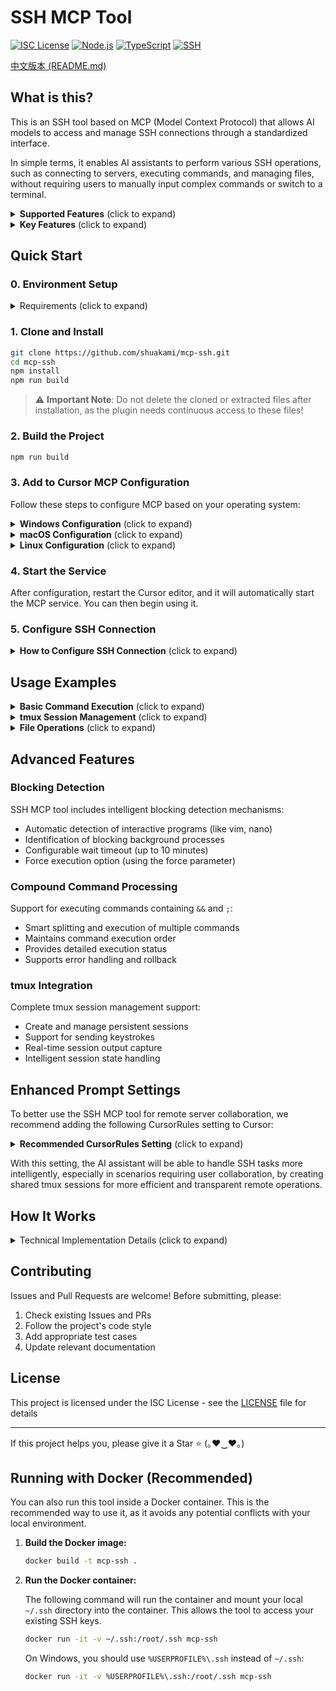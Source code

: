# SSH MCP Tool

[![ISC License](https://img.shields.io/badge/License-ISC-718096?style=flat-square)](https://opensource.org/licenses/ISC)
[![Node.js](https://img.shields.io/badge/Node.js-18.x-339933?style=flat-square)](https://nodejs.org/)
[![TypeScript](https://img.shields.io/badge/TypeScript-5.x-3178c6?style=flat-square)](https://www.typescriptlang.org/)
[![SSH](https://img.shields.io/badge/SSH-MCP-0078d7?style=flat-square)](https://github.com/shuakami/mcp-ssh)

[中文版本 (README.md)](README.md)

## What is this?

This is an SSH tool based on MCP (Model Context Protocol) that allows AI models to access and manage SSH connections through a standardized interface.

In simple terms, it enables AI assistants to perform various SSH operations, such as connecting to servers, executing commands, and managing files, without requiring users to manually input complex commands or switch to a terminal.

<details>
<summary><b>Supported Features</b> (click to expand)</summary>

- **Connection Management**: Create, get, list, update, and delete SSH connections
- **Command Execution**: Execute single commands, compound commands, and background tasks
- **tmux Session Management**: Create, get, list, send keys, and capture output
- **File Operations**: Upload, download, and view file contents
- **Process Management**: Detect blocking processes, smart waiting, and timeout handling
- **Security Control**: Password/key authentication, timeout control, and error handling
</details>

<details>
<summary><b>Key Features</b> (click to expand)</summary>

Here are some core features of the SSH MCP tool:

- **Smart Command Execution**: Automatically detects and waits for blocking processes to prevent session freezes
- **tmux Integration**: Full support for tmux session management, enabling persistent terminal sessions
- **Compound Command Support**: Intelligent handling of commands containing `&&` and `;`
- **Real-time Feedback**: Command execution status updates in real-time, supporting long-running tasks
- **Error Recovery**: Automatic handling of disconnections, timeouts, and other exceptions
- **Secure and Reliable**: Supports multiple authentication methods and protects sensitive information

Through simple natural language instructions, AI can help you complete all of the above operations without manually writing complex SSH commands or operating in the terminal.
</details>

## Quick Start

### 0. Environment Setup

<details>
<summary>Requirements (click to expand)</summary>

1. **Python 3.11+ (Required)**
   - Visit [Python's website](https://www.python.org/downloads/)
   - Download and install Python 3.11 or higher
   - **Important**: Check "Add Python to PATH" during installation
   - **Restart your computer** after installation to ensure environment variables take effect

2. **Node.js and npm**
   - Visit [Node.js website](https://nodejs.org/)
   - Download and install the LTS (Long Term Support) version
   - Use default options during installation, which will install both Node.js and npm

3. **Git**
   - Visit [Git's website](https://git-scm.com/)
   - Download and install Git
   - Use default options during installation
   
4. **tmux** (Required on remote servers)
   - Install tmux on your remote server
   - For Ubuntu/Debian: `sudo apt-get install tmux`
   - For CentOS/RHEL: `sudo yum install tmux`
</details>

### 1. Clone and Install

```bash
git clone https://github.com/shuakami/mcp-ssh.git
cd mcp-ssh
npm install
npm run build
```
> ⚠️ **Important Note**: Do not delete the cloned or extracted files after installation, as the plugin needs continuous access to these files!

### 2. Build the Project

```bash
npm run build
```

### 3. Add to Cursor MCP Configuration

Follow these steps to configure MCP based on your operating system:

<details>
<summary><b>Windows Configuration</b> (click to expand)</summary>

1. In Cursor, open or create the MCP configuration file: `C:\\Users\\YourUsername\\.cursor\\mcp.json`
   - Note: Replace `YourUsername` with your Windows username

2. Add or modify the configuration as follows:

```json
{
  "mcpServers": {
    "ssh-mcp": {
      "command": "pythonw",
      "args": [
        "C:/Users/YourUsername/mcp-ssh/bridging_ssh_mcp.py"
      ]
    }
  }
}
```

> ⚠️ **Please note**:
> - Replace `YourUsername` with your Windows username
> - Make sure the path correctly points to your cloned or extracted project directory
> - The path should reflect where you actually placed the project files
> - **Do not delete the cloned or extracted folder**, as this will cause MCP to stop working
</details>

<details>
<summary><b>macOS Configuration</b> (click to expand)</summary>

1. In Cursor, open or create the MCP configuration file: `/Users/YourUsername/.cursor/mcp.json`
   - Note: Replace `YourUsername` with your macOS username

2. Add or modify the configuration as follows:

```json
{
  "mcpServers": {
    "ssh-mcp": {
      "command": "python3",
      "args": [
        "/Users/YourUsername/mcp-ssh/bridging_ssh_mcp.py"
      ]
    }
  }
}
```

> ⚠️ **Please note**:
> - Replace `YourUsername` with your macOS username
> - Make sure the path correctly points to your cloned or extracted project directory
> - The path should reflect where you actually placed the project files
> - **Do not delete the cloned or extracted folder**, as this will cause MCP to stop working
</details>

<details>
<summary><b>Linux Configuration</b> (click to expand)</summary>

1. In Cursor, open or create the MCP configuration file: `/home/YourUsername/.cursor/mcp.json`
   - Note: Replace `YourUsername` with your Linux username

2. Add or modify the configuration as follows:

```json
{
  "mcpServers": {
    "ssh-mcp": {
      "command": "python3",
      "args": [
        "/home/YourUsername/mcp-ssh/bridging_ssh_mcp.py"
      ]
    }
  }
}
```

> ⚠️ **Please note**:
> - Replace `YourUsername` with your Linux username
> - Make sure the path correctly points to your cloned or extracted project directory
> - The path should reflect where you actually placed the project files
> - **Do not delete the cloned or extracted folder**, as this will cause MCP to stop working
</details>

### 4. Start the Service

After configuration, restart the Cursor editor, and it will automatically start the MCP service. You can then begin using it.

### 5. Configure SSH Connection

<details>
<summary><b>How to Configure SSH Connection</b> (click to expand)</summary>

1. In the Cursor editor, use the AI assistant to create a new SSH connection:
   ```
   Please help me create a new SSH connection to my server
   ```

2. The AI assistant will guide you to provide the following information:
   - Host address (IP or domain name)
   - Port number (default 22)
   - Username
   - Authentication method (password or key)
   - Other optional configurations (timeout, key path, etc.)

3. After the connection is created, you can test it with:
   ```
   Please help me test the SSH connection we just created
   ```
</details>

## Usage Examples

<details>
<summary><b>Basic Command Execution</b> (click to expand)</summary>

```
Please execute the ls -la command on the server
```

The AI assistant will:
1. Check existing SSH connections
2. Execute the command and return results
3. Format output for better readability
</details>

<details>
<summary><b>tmux Session Management</b> (click to expand)</summary>

```
Please create a new tmux session and run the top command
```

The AI assistant will:
1. Create a new tmux session
2. Execute the top command in the session
3. Return the session ID for future use
</details>

<details>
<summary><b>File Operations</b> (click to expand)</summary>

```
Please help me view the last 100 lines of /var/log/syslog
```

The AI assistant will:
1. Check file permissions
2. Use appropriate commands to read the file
3. Format and return the content
</details>

## Advanced Features

### Blocking Detection

SSH MCP tool includes intelligent blocking detection mechanisms:

- Automatic detection of interactive programs (like vim, nano)
- Identification of blocking background processes
- Configurable wait timeout (up to 10 minutes)
- Force execution option (using the force parameter)

### Compound Command Processing

Support for executing commands containing `&&` and `;`:

- Smart splitting and execution of multiple commands
- Maintains command execution order
- Provides detailed execution status
- Supports error handling and rollback

### tmux Integration

Complete tmux session management support:

- Create and manage persistent sessions
- Support for sending keystrokes
- Real-time session output capture
- Intelligent session state handling

## Enhanced Prompt Settings

To better use the SSH MCP tool for remote server collaboration, we recommend adding the following CursorRules setting to Cursor:

<details>
<summary><b>Recommended CursorRules Setting</b> (click to expand)</summary>

```
When handling SSH tasks that **need or might need user assistance**, create a tmux session (a shareable terminal session) and **directly tell the user** what command they can use to connect to the tmux session to collaborate with you (output this directly, not within MCP). Then begin your task.

**You must perform tasks within tmux. You can use tmux send-keys related commands, and MCP will automatically return the currently running command and the result of the previous command.**

You should check existing tmux windows before making a decision.

**Note: When running commands, you must patiently wait (using sleep commands) for the current command to complete, and not run the next task/command simultaneously/in the background/continuing.**

Unless explicitly requested by the user, you should not create help files, guides, or report files. Especially when the user is asking for your help, you should directly say what you need.
```

</details>

With this setting, the AI assistant will be able to handle SSH tasks more intelligently, especially in scenarios requiring user collaboration, by creating shared tmux sessions for more efficient and transparent remote operations.

## How It Works

<details>
<summary>Technical Implementation Details (click to expand)</summary>

This tool is based on the **MCP (Model Context Protocol)** standard, serving as a bridge between AI models and SSH services. It uses **node-ssh** as the underlying SSH client and **Zod** for request validation and type checking.

Main technical components include:
- **SSH Client**: Responsible for establishing and maintaining SSH connections, supporting password and key authentication
- **tmux Manager**: Handles the creation, management, and interaction with tmux sessions
- **Command Execution System**: Supports execution of single commands, compound commands, and provides blocking detection
- **Process Monitoring**: Real-time detection of process states to prevent session deadlocks
- **File Transfer**: Supports upload and download functionality, handling various file types

Each SSH operation is encapsulated as a standardized MCP tool, receiving structured parameters and returning formatted results. All remote commands are processed to ensure they are presented in a human-readable format, making it easy for AI models to understand command execution results.
</details>

## Contributing

Issues and Pull Requests are welcome! Before submitting, please:

1. Check existing Issues and PRs
2. Follow the project's code style
3. Add appropriate test cases
4. Update relevant documentation

## License

This project is licensed under the ISC License - see the [LICENSE](LICENSE) file for details

---

If this project helps you, please give it a Star ⭐️ (｡♥‿♥｡) 

## Running with Docker (Recommended)

You can also run this tool inside a Docker container. This is the recommended way to use it, as it avoids any potential conflicts with your local environment.

1.  **Build the Docker image:**

    ```bash
    docker build -t mcp-ssh .
    ```

2.  **Run the Docker container:**

    The following command will run the container and mount your local `~/.ssh` directory into the container. This allows the tool to access your existing SSH keys.

    ```bash
    docker run -it -v ~/.ssh:/root/.ssh mcp-ssh
    ```

    On Windows, you should use `%USERPROFILE%\.ssh` instead of `~/.ssh`:

    ```bash
    docker run -it -v %USERPROFILE%\.ssh:/root/.ssh mcp-ssh
    ``` 